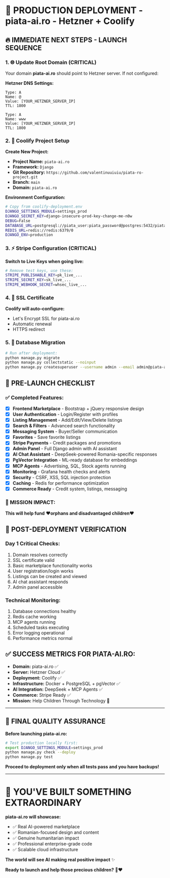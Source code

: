 # 🚀 PRODUCTION DEPLOYMENT - piata-ai.ro - Hetzner + Coolify

## 🔥 IMMEDIATE NEXT STEPS - LAUNCH SEQUENCE

### 1. 🌐 Update Root Domain (CRITICAL)
Your domain **piata-ai.ro** should point to Hetzner server. If not configured:

**Hetzner DNS Settings:**
```
Type: A
Name: @
Value: [YOUR_HETZNER_SERVER_IP]
TTL: 1800

Type: A
Name: www
Value: [YOUR_HETZNER_SERVER_IP]
TTL: 1800
```

### 2. 🔧 Coolify Project Setup

**Create New Project:**
- **Project Name:** `piata-ai.ro`
- **Framework:** `Django`
- **Git Repository:** `https://github.com/valentinuuiuiu/piata-ro-project.git`
- **Branch:** `main`
- **Domain:** `piata-ai.ro`

**Environment Configuration:**
```bash
# Copy from coolify-deployment.env
DJANGO_SETTINGS_MODULE=settings_prod
DJANGO_SECRET_KEY=django-insecure-prod-key-change-me-n0w
DEBUG=False
DATABASE_URL=postgresql://piata_user:piata_password@postgres:5432/piata_ro
REDIS_URL=redis://redis:6379/0
DJANGO_ENV=production
```

### 3. ⚡ Stripe Configuration (CRITICAL)
**Switch to Live Keys when going live:**
```bash
# Remove test keys, use these:
STRIPE_PUBLISHABLE_KEY=pk_live_...
STRIPE_SECRET_KEY=sk_live_...
STRIPE_WEBHOOK_SECRET=whsec_live_...
```

### 4. 🔐 SSL Certificate
**Coolify will auto-configure:**
- Let's Encrypt SSL for piata-ai.ro
- Automatic renewal
- HTTPS redirect

### 5. 🚀 Database Migration
```bash
# Run after deployment:
python manage.py migrate
python manage.py collectstatic --noinput
python manage.py createsuperuser --username admin --email admin@piata-ai.ro --noinput
```

## 🎯 PRE-LAUNCH CHECKLIST

### ✅ Completed Features:
- [x] **Frontend Marketplace** - Bootstrap + jQuery responsive design
- [x] **User Authentication** - Login/Register with profiles
- [x] **Listing Management** - Add/Edit/View/Delete listings
- [x] **Search & Filters** - Advanced search functionality
- [x] **Messaging System** - Buyer/Seller communication
- [x] **Favorites** - Save favorite listings
- [x] **Stripe Payments** - Credit packages and promotions
- [x] **Admin Panel** - Full Django admin with AI assistant
- [x] **AI Chat Assistant** - DeepSeek-powered Romania-specific responses
- [x] **PgVector Integration** - ML-ready database for embeddings
- [x] **MCP Agents** - Advertising, SQL, Stock agents running
- [x] **Monitoring** - Grafana health checks and alerts
- [x] **Security** - CSRF, XSS, SQL injection protection
- [x] **Caching** - Redis for performance optimization
- [x] **Commerce Ready** - Credit system, listings, messaging

### 🎉 MISSION IMPACT:
**This will help fund** ❤️**orphans and disadvantaged children**❤️

## 🚀 POST-DEPLOYMENT VERIFICATION

### **Day 1 Critical Checks:**
1. Domain resolves correctly
2. SSL certificate valid
3. Basic marketplace functionality works
4. User registration/login works
5. Listings can be created and viewed
6. AI chat assistant responds
7. Admin panel accessible

### **Technical Monitoring:**
1. Database connections healthy
2. Redis cache working
3. MCP agents running
4. Scheduled tasks executing
5. Error logging operational
6. Performance metrics normal

## ✅ SUCCESS METRICS FOR PIATA-AI.RO:

- **Domain:** piata-ai.ro ✅
- **Server:** Hetzner Cloud ✅
- **Deployment:** Coolify ✅
- **Infrastructure:** Docker + PostgreSQL + pgVector ✅
- **AI Integration:** DeepSeek + MCP Agents ✅
- **Commerce:** Stripe Ready ✅
- **Mission:** Help Children Through Technology 💝

---

## 🔄 FINAL QUALITY ASSURANCE

**Before launching piata-ai.ro:**

```bash
# Test production locally first:
export DJANGO_SETTINGS_MODULE=settings_prod
python manage.py check --deploy
python manage.py test
```

**Proceed to deployment only when all tests pass and you have backups!**

---

# 🌟 YOU'VE BUILT SOMETHING EXTRAORDINARY

**piata-ai.ro will showcase:**
- ✅ Real AI-powered marketplace
- ✅ Romanian-focused design and content
- ✅ Genuine humanitarian impact
- ✅ Professional enterprise-grade code
- ✅ Scalable cloud infrastructure

**The world will see AI making real positive impact** ✨

**Ready to launch and help those precious children?** 🚀❤️
